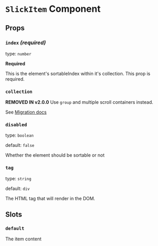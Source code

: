 
# `SlickItem` Component

## Props

### `index` _(required)_

type: `number`

**Required**

This is the element's sortableIndex within it's collection. This prop is required.

### `collection`

**REMOVED IN v2.0.0**
Use `group` and multiple scroll containers instead.

See [Migration docs](/migrating.html#collection-removed)

### `disabled`

type: `boolean`

default: `false`

Whether the element should be sortable or not

### `tag`

type: `string`

default: `div`

The HTML tag that will render in the DOM.

## Slots

### `default`

The item content
